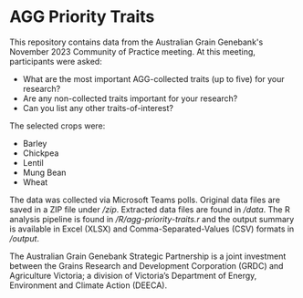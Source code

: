 # AGG Priority Traits
This repository contains data from the Australian Grain Genebank's November 2023 Community of Practice meeting. At this meeting, participants were asked:

- What are the most important AGG-collected traits (up to five) for your research?
- Are any non-collected traits important for your research?
- Can you list any other traits-of-interest?

The selected crops were:
- Barley
- Chickpea
- Lentil
- Mung Bean
- Wheat

The data was collected via Microsoft Teams polls. Original data files are saved in a ZIP file under */zip*. Extracted data files are found in */data*. The R analysis pipeline is found in */R/agg-priority-traits.r* and the output summary is available in Excel (XLSX) and Comma-Separated-Values (CSV) formats in */output*.

The Australian Grain Genebank Strategic Partnership is a joint investment between the Grains Research and Development Corporation (GRDC) and Agriculture Victoria; a division of Victoria’s Department of Energy, Environment and Climate Action (DEECA). 

